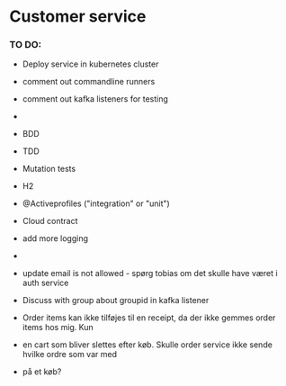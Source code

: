 # Customer service

### TO DO:

- Deploy service in kubernetes cluster
- comment out commandline runners
- comment out kafka listeners for testing
- 
- BDD
- TDD
- Mutation tests
- H2
- @Activeprofiles ("integration" or "unit")
- Cloud contract

- add more logging
-
- update email is not allowed - spørg tobias om det skulle have været i auth service
- Discuss with group about groupid in kafka listener
- Order items kan ikke tilføjes til en receipt, da der ikke gemmes order items hos mig. Kun
- en cart som bliver slettes efter køb. Skulle order service ikke sende hvilke ordre som var med
- på et køb?

